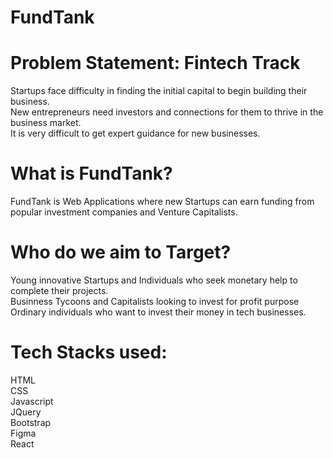 
# FundTank
<p><h1>Problem Statement: Fintech Track</h1>
Startups face difficulty in finding the initial capital to begin building their business. <br>
New entrepreneurs need investors and connections for them to thrive in the business market.<br>
It is very difficult to get expert guidance  for new businesses.
</p>
<p><h1>What is FundTank?</h1>
FundTank is Web Applications where new Startups can earn funding from popular investment companies and Venture Capitalists.</p>

<p><h1>Who do we aim to Target?</h1>
Young innovative Startups and Individuals
       who seek monetary help to
       complete their projects.<br>
       Businness Tycoons and Capitalists
       looking to invest for profit purpose<br>
       Ordinary individuals who want to
       invest their money in tech 
       businesses.</p>

<p>
<h1>Tech Stacks used:</h1>
HTML<br>
CSS<br>
Javascript<br>
JQuery<br>
Bootstrap<br>
Figma<br>
React<br>   </p>

